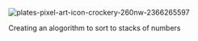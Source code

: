 
![plates-pixel-art-icon-crockery-260nw-2366265597](https://github.com/sborshikHlama/push_swap/assets/100703861/dfba4f95-38e7-4591-85e4-fa5cd0bbd614)



Creating an alogorithm to sort to stacks of numbers
